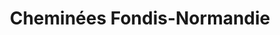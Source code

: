 ---
title: "Cheminées Fondis-Normandie"
url: /tourville-sur-odon/cheminees-fondis-normandie/
shop: cheminée
---
